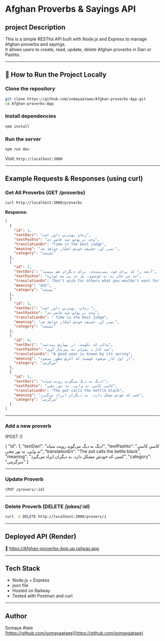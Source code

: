
# Afghan Proverbs & Sayings API

## project Description

This is a simple RESTful API built with Node.js and Express to manage Afghan proverbs and sayings.  
It allows users to create, read, update, delete Afghan proverbs in Dari or Pashto.

---

## 🚀 How to Run the Project Locally

###  Clone the repository

```bash
git clone https://github.com/somayaataee/Afghan-proverbs-App.git
cd Afghan-proverbs-App
```
###  Install dependencies

```bash
npm install
```

###  Run the server

```bash
npm run dev
```

Visit: `http://localhost:3000`

---
##  Example Requests & Responses (using curl)

###  Get All Proverbs (GET /proverbs)

```bash
curl http://localhost:3000/proverbs

```
**Response:**
```json
[
  {
    "id": 1,
    "textDari": "زمان بهترین داور است",
    "textPashto": "وخت تر ټولو ښه قاضي دی",
    "translationEn": "Time is the best judge",
    "meaning": "صبر کن، حقیقت خودش آشکار خواهد شد.",
    "category": "نصیحت"
  },
  {
    "id": 2,
    "textDari": "آنچه را که برای خود نمی‌پسندی، برای دیگران هم مپسند",
    "textPashto": "څه چې ځان ته نه خوښوي، بل ته یې مه غواړه",
    "translationEn": "Don't wish for others what you wouldn't want for yourself",
    "meaning": "dds",
    "category": "نصیحت"
  },
  {
    "id": 3,
    "textDari": "زمان، بهترین داور است ",
    "textPashto": "وخت تر ټولو ښه قاضي دی",
    "translationEn": " Time is the best judge",
    "meaning": "صبر کن، حقیقت خودش آشکار خواهد شد.",
    "category": "نصیحت"
  },
  {
    "id": 4,
    "textDari": "سالی که نکوست، از بهارش پیداست",
    "textPashto": "ښه کال د پسرلي نه پېژندل کېږي",
    "translationEn": "A good year is known by its spring",
    "meaning": "از اول کار می‌شود فهمید که آخرش چطور می‌شود",
    "category": "سرگرمی"
  },
  {
    "id": 5,
    "textDari": "دیگ به دیگ می‌گوید رویت سیاه!",
    "textPashto": "کاسې کاسې ته وایي، ته تور مخې",
    "translationEn": "The pot calls the kettle black",
    "meaning": "کسی که خودش مشکل دارد، به دیگران ایراد می‌گیرد",
    "category": "سرگرمی"
  }
]
```

---
### Add a new proverb

 (POST /)

{
    "id": 1,
    "textDari": "دیگ به دیگ می‌گوید رویت سیاه!",
    "textPashto": "کاسې کاسې ته وایي، ته تور مخې",
    "translationEn": "The pot calls the kettle black",
    "meaning": "کسی که خودش مشکل دارد، به دیگران ایراد می‌گیرد",
    "category": "سرگرمی"
}

---
###  Update Proverb 

    (PUT /provers/:id)

---
###   Delete Proverb (DELETE /jokes/:id)

```bash
curl -X DELETE http://localhost:3000/provers/1
```

---
##  Deployed API (Render)

🔗 https://Afghan-proverbs-App.up.railway.app

---
## Tech Stack

- Node.js + Express  
- json file  
- Hosted on Railway  
- Tested with Postman and curl  

---
## Author

Somaya Ataie  
[https://github.com/somayaataee](https://github.com/somayaataee)




